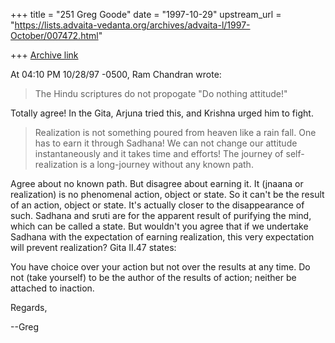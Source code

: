 +++
title = "251 Greg Goode"
date = "1997-10-29"
upstream_url = "https://lists.advaita-vedanta.org/archives/advaita-l/1997-October/007472.html"

+++
[Archive link](https://lists.advaita-vedanta.org/archives/advaita-l/1997-October/007472.html)

At 04:10 PM 10/28/97 -0500, Ram Chandran wrote:

>The Hindu scriptures do not propogate "Do nothing attitude!"

Totally agree!  In the Gita, Arjuna tried this, and Krishna urged him to
fight.

> Realization is not
>something poured from heaven like a rain fall. One has to earn it
>through Sadhana! We can not change our attitude instantaneously and it
>takes time and efforts! The journey of self-realization is a
>long-journey without any known path.

Agree about no known path.  But disagree about earning it.  It (jnaana or
realization) is no phenomenal action, object or state.  So it can't be the
result of an action, object or state.  It's actually closer to the
disappearance of such.  Sadhana and sruti are for the apparent result of
purifying the mind, which can be called a state.  But wouldn't you agree
that if we undertake Sadhana with the expectation of earning realization,
this very expectation will prevent realization?  Gita II.47 states:

   You have choice over your action but not over the results
   at any time.  Do not (take yourself) to be the author of
   the results of action; neither be attached to inaction.

Regards,

--Greg

